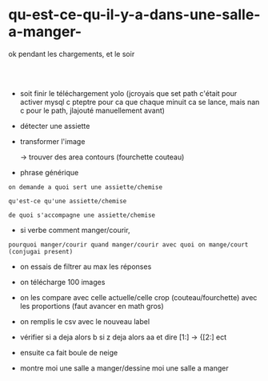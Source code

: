 # qu-est-ce-qu-il-y-a-dans-une-salle-a-manger-

ok pendant les chargements, et le soir

  <br> <br> 

  -  soit finir le téléchargement yolo (jcroyais que set path c'était pour activer mysql c pteptre pour ca que chaque minuit ca se lance, mais nan c pour le path, jlajouté manuellement avant)


  - détecter une assiette

  - transformer l'image
  
      -> trouver des area contours (fourchette couteau)

  -  phrase générique

    on demande a quoi sert une assiette/chemise
    
    qu'est-ce qu'une assiette/chemise
    
    de quoi s'accompagne une assiette/chemise
  
  
   -  si verbe comment manger/courir, 
   
    pourquoi manger/courir quand manger/courir avec quoi on mange/court (conjugai present)
  
  
  
 - on essais de filtrer au max les réponses
 
 - on télécharge 100 images
 
 - on les compare avec celle actuelle/celle crop (couteau/fourchette) avec les proportions (faut avancer en math gros)
 
 - on remplis le csv avec le nouveau label
  
  - vérifier si a deja alors b si z deja alors aa et dire [1:] -> {[2:] ect
 
 - ensuite ca fait boule de neige
 
 - montre moi une salle a manger/dessine moi une salle a manger
